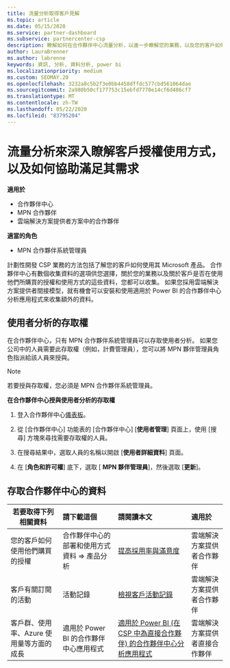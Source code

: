 ```yaml
---
title: 流量分析取得客戶見解
ms.topic: article
ms.date: 05/15/2020
ms.service: partner-dashboard
ms.subservice: partnercenter-csp
description: 瞭解如何在合作夥伴中心流量分析，以進一步瞭解您的業務，以及您的客戶如何使用您購買的授權。
author: LauraBrenner
ms.author: labrenne
keywords: 資訊, 分析, 資料分析, power bi
ms.localizationpriority: medium
ms.custom: SEOMAY.20
ms.openlocfilehash: 3232a8c5b2f3e0bb4458dffdc577cbd561064dae
ms.sourcegitcommit: 2a980b50cf177753c15ebfd7770e14cf6d486cf7
ms.translationtype: MT
ms.contentlocale: zh-TW
ms.lasthandoff: 05/22/2020
ms.locfileid: "83795204"
---
```

# <a name="use-analytics-to-learn-more-about-customer-license-use-and-how-you-can-help-meet-their-needs"></a>流量分析來深入瞭解客戶授權使用方式，以及如何協助滿足其需求

**適用於**

- 合作夥伴中心
- MPN 合作夥伴
- 雲端解決方案提供者方案中的合作夥伴

**適當的角色**

- MPN 合作夥伴系統管理員

計劃性開發 CSP 業務的方法包括了解您的客戶如何使用其 Microsoft 產品。 合作夥伴中心有數個收集資料的選項供您選擇，關於您的業務以及關於客戶是否在使用他們所購買的授權和使用方式的這些資料，您都可以收集。 如果您採用雲端解決方案提供者間接模型，就有機會可以安裝和使用適用於 Power BI 的合作夥伴中心分析應用程式來收集額外的資料。

## <a name="access-to-user-analytics"></a>使用者分析的存取權

在合作夥伴中心，只有 MPN 合作夥伴系統管理員可以存取使用者分析。 如果您公司中的人員需要此存取權（例如，計費管理員），您可以將 MPN 夥伴管理員角色指派給該人員來授與。

>[!NOTE] 
>若要授與存取權，您必須是 MPN 合作夥伴系統管理員。

**在合作夥伴中心授與使用者分析的存取權** 

1. 登入合作夥伴中心[儀表板](https://partner.microsoft.com/dashboard)。

2. 從 [合作夥伴中心] 功能表的 [合作夥伴中心] [**使用者管理**] 頁面上，使用 [搜尋] 方塊來尋找需要存取權的人員。
2.  在搜尋結果中，選取人員的名稱以開啟 [**使用者詳細資料**] 頁面。
3.  在 [**角色和許可權**] 底下，選取 [ **MPN 夥伴管理員**]，然後選取 [**更新**]。

 
## <a name="access-data-in-partner-center"></a>存取合作夥伴中心的資料

|**若要取得下列相關資料**   |**請下載這個**   |**請閱讀本文**   | **適用於**    |
|---------------------|:-----------------------|:---------------|:--------------|
|您的客戶如何使用他們購買的授權   |合作夥伴中心的部署和使用方式資料 => 產品分析   |[提高採用率與滿意度](increasing-adoption-and-satisfaction.md)|雲端解決方案提供者合作夥伴|
|客戶有關訂閱的活動   |活動記錄   |[檢視客戶活動記錄](activity-logs.md)|雲端解決方案提供者合作夥伴   |
|客戶群、使用率、Azure 使用量等方面的成長   |適用於 Power BI 的合作夥伴中心應用程式   |[適用於 Power BI (在 CSP 中為直接合作夥伴) 的合作夥伴中心分析應用程式](power-bi-app-for-direct-partners.md)|雲端解決方案提供者直接合作夥伴|






